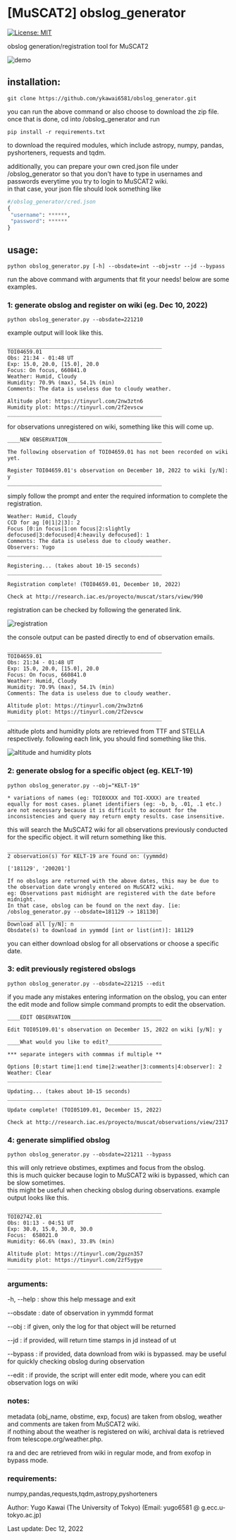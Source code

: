 # [MuSCAT2] obslog_generator
[![License: MIT](https://img.shields.io/badge/License-MIT-yellow.svg)](https://opensource.org/licenses/MIT)

obslog generation/registration tool for MuSCAT2

![demo](/img/obslog_generator_demo.gif)

## installation:

	git clone https://github.com/ykawai6581/obslog_generator.git

you can run the above command or also choose to download the zip file.<br/>
once that is done, cd into /obslog_generator and run

	pip install -r requirements.txt

to download the required modules, which include astropy, numpy, pandas, pyshorteners, requests and tqdm.

additionally, you can prepare your own cred.json file under /obslog_generator so that you don't have to type in usernames and passwords everytime you try to login to MuSCAT2 wiki.<br/> in that case, your json file should look something like


``` python
#/obslog_generator/cred.json
{
 "username": ******,
 "password": ******
}
```

## usage: 

	python obslog_generator.py [-h] --obsdate=int --obj=str --jd --bypass

run the above command with arguments that fit your needs! below are some examples.

### 1: generate obslog and register on wiki (eg. Dec 10, 2022)

	python obslog_generator.py --obsdate=221210
	
example output will look like this.

	_________________________________________________
	TOI04659.01
	Obs: 21:34 - 01:48 UT
	Exp: 15.0, 20.0, [15.0], 20.0
	Focus: On focus, 660841.0
	Weather: Humid, Cloudy
	Humidity: 70.9% (max), 54.1% (min)
	Comments: The data is useless due to cloudy weather.

	Altitude plot: https://tinyurl.com/2nw3ztn6
	Humidity plot: https://tinyurl.com/2f2evscw
	_________________________________________________

for observations unregistered on wiki, something like this will come up.

	____NEW OBSERVATION______________________________

	The following observation of TOI04659.01 has not been recorded on wiki yet.

	Register TOI04659.01's observation on December 10, 2022 to wiki [y/N]: y
	_________________________________________________
	
simply follow the prompt and enter the required information to complete the registration. 

	Weather: Humid, Cloudy
	CCD for ag [0|1|2|3]: 2
	Focus [0:in focus|1:on focus|2:slightly defocused|3:defocused|4:heavily defocused]: 1
	Comments: The data is useless due to cloudy weather.
	Observers: Yugo
	_________________________________________________

	Registering... (takes about 10-15 seconds)
	_________________________________________________

	Registration complete! (TOI04659.01, December 10, 2022)

	Check at http://research.iac.es/proyecto/muscat/stars/view/990
	
registration can be checked by following the generated link.
	
![registration](/img/registration_demo.png)

the console output can be pasted directly to end of observation emails.

	_________________________________________________
	TOI04659.01
	Obs: 21:34 - 01:48 UT
	Exp: 15.0, 20.0, [15.0], 20.0
	Focus: On focus, 660841.0
	Weather: Humid, Cloudy
	Humidity: 70.9% (max), 54.1% (min)
	Comments: The data is useless due to cloudy weather.

	Altitude plot: https://tinyurl.com/2nw3ztn6
	Humidity plot: https://tinyurl.com/2f2evscw
	_________________________________________________

altitude plots and humidity plots are retrieved from TTF and STELLA respectively. following each link, you should find something like this.

![altitude and humidity plots](/img/sample_altitude_humidity_plots.png)

### 2: generate obslog for a specific object (eg. KELT-19)

	python obslog_generator.py --obj="KELT-19"
	
	* variations of names (eg: TOI0XXXX and TOI-XXXX) are treated 
	equally for most cases. planet identifiers (eg: -b, b, .01, .1 etc.) 
	are not necessary because it is difficult to account for the 
	inconsistencies and query may return empty results. case insensitive.
	
this will search the MuSCAT2 wiki for all observations previously conducted for the specific object. it will return something like this.

	_________________________________________________
	2 observation(s) for KELT-19 are found on: (yymmdd)

	['181129', '200201']

	If no obslogs are returned with the above dates, this may be due to the observation date wrongly entered on MuSCAT2 wiki.           
	eg: Observations past midnight are registered with the date before midnight.           
	In that case, obslog can be found on the next day. [ie: /obslog_generator.py --obsdate=181129 -> 181130]
	_________________________________________________
	Download all [y/N]: n
	Obsdate(s) to download in yymmdd [int or list(int)]: 181129
	
you can either download obslog for all observations or choose a specific date.

### 3: edit previously registered obslogs
	
	python obslog_generator.py --obsdate=221215 --edit

if you made any mistakes entering information on the obslog, you can enter the edit mode and follow simple command prompts to edit the observation.

	____EDIT OBSERVATION_____________________________

	Edit TOI05109.01's observation on December 15, 2022 on wiki [y/N]: y

	____What would you like to edit?_________________

	*** separate integers with commmas if multiple **

	Options [0:start time|1:end time|2:weather|3:comments|4:observer]: 2
	Weather: Clear
	_________________________________________________

	Updating... (takes about 10-15 seconds)
	_________________________________________________

	Update complete! (TOI05109.01, December 15, 2022)

	Check at http://research.iac.es/proyecto/muscat/observations/view/2317 

### 4: generate simplified obslog

	python obslog_generator.py --obsdate=221211 --bypass

this will only retrieve obstimes, exptimes and focus from the obslog. <br/>
this is much quicker because login to MuSCAT2 wiki is bypassed, which can be slow sometimes. <br/> this might be useful when checking obslog during observations. example output looks like this.

	_________________________________________________
	TOI02742.01
	Obs: 01:13 - 04:51 UT
	Exp: 30.0, 15.0, 30.0, 30.0
	Focus:  658021.0
	Humidity: 66.6% (max), 33.8% (min)
	
	Altitude plot: https://tinyurl.com/2guzn357
	Humidity plot: https://tinyurl.com/2zf5ygye
	_________________________________________________

### arguments:

  -h, --help              : show this help message and exit

  --obsdate        	  : date of observation in yymmdd format

  --obj			  : if given, only the log for that object will be returned

  --jd 			  : if provided, will return time stamps in jd instead of ut

  --bypass 		  : if provided, data download from wiki is bypassed. may be useful for 
			    quickly checking obslog during observation

  --edit		  : if provide, the script will enter edit mode, where you can edit 
			    observation logs on wiki

### notes:
metadata (obj_name, obstime, exp, focus) are taken from obslog, weather and comments are taken from MuSCAT2 wiki.<br/>
if nothing about the weather is registered on wiki, archival data is retrieved from telescope.org/weather.php.<br/>

ra and dec are retrieved from wiki in regular mode, and from exofop in bypass mode.

### requirements:
numpy,pandas,requests,tqdm,astropy,pyshorteners

Author: Yugo Kawai (The University of Tokyo)
(Email: yugo6581 @ g.ecc.u-tokyo.ac.jp)

Last update: Dec 12, 2022
